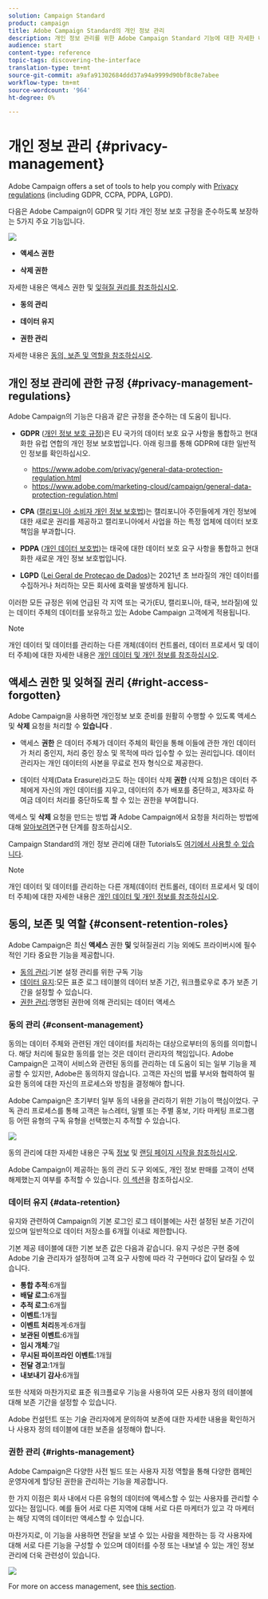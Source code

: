 ```yaml
---
solution: Campaign Standard
product: campaign
title: Adobe Campaign Standard의 개인 정보 관리
description: 개인 정보 관리를 위한 Adobe Campaign Standard 기능에 대한 자세한 내용을 살펴보십시오.
audience: start
content-type: reference
topic-tags: discovering-the-interface
translation-type: tm+mt
source-git-commit: a9afa91302684ddd37a94a9999d90bf8c8e7abee
workflow-type: tm+mt
source-wordcount: '964'
ht-degree: 0%

---
```



# 개인 정보 관리 {#privacy-management}

Adobe Campaign offers a set of tools to help you comply with [Privacy regulations](#privacy-management-regulations) (including GDPR, CCPA, PDPA, LGPD).

다음은 Adobe Campaign이 GDPR 및 기타 개인 정보 보호 규정을 준수하도록 보장하는 5가지 주요 기능입니다.

![](assets/privacy-gdpr-use-cases.png)

* **액세스 권한**

* **삭제 권한**

자세한 내용은 액세스 권한 및 [잊혀질 권리를 참조하십시오](#right-access-forgotten).

* **동의 관리**

* **데이터 유지**

* **권한 관리**

자세한 내용은 [동의, 보존 및 역할을 참조하십시오](#consent-retention-roles).

<!--This section presents general information on what Privacy management is and the features provided by Adobe Campaign to manage the [Right to Access and Right to be Forgotten](#right-access-forgotten).

It also contains information on important features to manage Privacy ([consent, data retention and user roles](#consent-retention-roles)), as well as best practices to help you with your Privacy compliance when using Adobe Campaign.-->

## 개인 정보 관리에 관한 규정 {#privacy-management-regulations}

Adobe Campaign의 기능은 다음과 같은 규정을 준수하는 데 도움이 됩니다.

* **GDPR** ([개인 정보 보호 규정](https://ec.europa.eu/info/law/law-topic/data-protection/reform/what-does-general-data-protection-regulation-gdpr-govern_en))은 EU 국가의 데이터 보호 요구 사항을 통합하고 현대화한 유럽 연합의 개인 정보 보호법입니다. 아래 링크를 통해 GDPR에 대한 일반적인 정보를 확인하십시오.

   * https://www.adobe.com/privacy/general-data-protection-regulation.html
   * https://www.adobe.com/marketing-cloud/campaign/general-data-protection-regulation.html

* **CPA** ([캘리포니아 소비자 개인 정보 보호법](https://leginfo.legislature.ca.gov/faces/codes_displayText.xhtml?lawCode=CIV&amp;division=3.&amp;title=1.81.5.&amp;part=4.&amp;chapter=&amp;article=))는 캘리포니아 주민들에게 개인 정보에 대한 새로운 권리를 제공하고 캘리포니아에서 사업을 하는 특정 업체에 데이터 보호 책임을 부과합니다.
* **PDPA** ([개인 데이터 보호법](https://secureprivacy.ai/thailand-pdpa-summary-what-businesses-need-to-know/))는 태국에 대한 데이터 보호 요구 사항을 통합하고 현대화한 새로운 개인 정보 보호법입니다.
* **LGPD** ([Lei Geral de Proteçao de Dados](https://iapp.org/media/pdf/resource_center/Brazilian_General_Data_Protection_Law.pdf))는 2021년 초 브라질의 개인 데이터를 수집하거나 처리하는 모든 회사에 효력을 발생하게 됩니다.

이러한 모든 규정은 위에 언급된 각 지역 또는 국가(EU, 캘리포니아, 태국, 브라질)에 있는 데이터 주체의 데이터를 보유하고 있는 Adobe Campaign 고객에게 적용됩니다.

>[!NOTE]
>
>개인 데이터 및 데이터를 관리하는 다른 개체(데이터 컨트롤러, 데이터 프로세서 및 데이터 주체)에 대한 자세한 내용은 [개인 데이터 및 개인 정보를 참조하십시오](../../start/using/privacy.md#personal-data).

## 액세스 권한 및 잊혀질 권리 {#right-access-forgotten}

Adobe Campaign을 사용하면 개인정보 보호 준비를 원활히 수행할 수 있도록 액세스 및 **삭제** 요청을 처리할 수 **있습니다** .

* 액세스 **권한** 은 데이터 주체가 데이터 주체의 확인을 통해 이들에 관한 개인 데이터가 처리 중인지, 처리 중인 장소 및 목적에 따라 입수할 수 있는 권리입니다. 데이터 관리자는 개인 데이터의 사본을 무료로 전자 형식으로 제공한다.

* 데이터 삭제(Data Erasure)라고도 하는 데이터 삭제 **권한** (삭제 요청)은 데이터 주체에게 자신의 개인 데이터를 지우고, 데이터의 추가 배포를 중단하고, 제3자로 하여금 데이터 처리를 중단하도록 할 수 있는 권한을 부여합니다.

액세스 및 **삭제** 요청을 만드는 방법 **과** Adobe Campaign에서 요청을 처리하는 방법에 대해 [알아보려면](../../start/using/privacy-requests.md#about-privacy-requests)구현 단계를 참조하십시오.

Campaign Standard의 개인 정보 관리에 대한 Tutorials도 [여기에서 사용할 수 있습니다](https://experienceleague.adobe.com/docs/campaign-standard-learn/tutorials/privacy/privacy-overview.html?lang=en#privacy).

>[!NOTE]
>
>개인 데이터 및 데이터를 관리하는 다른 개체(데이터 컨트롤러, 데이터 프로세서 및 데이터 주체)에 대한 자세한 내용은 [개인 데이터 및 개인 정보를 참조하십시오](../../start/using/privacy.md#personal-data).

## 동의, 보존 및 역할 {#consent-retention-roles}

Adobe Campaign은 최신 **액세스** 권한 **및** 잊혀질권리 기능 외에도 프라이버시에 필수적인 기타 중요한 기능을 제공합니다.

* [동의 관리](#consent-management):기본 설정 관리를 위한 구독 기능
* [데이터 유지](#data-retention):모든 표준 로그 테이블의 데이터 보존 기간, 워크플로우로 추가 보존 기간을 설정할 수 있습니다.
* [권한 관리](#rights-management):명명된 권한에 의해 관리되는 데이터 액세스

### 동의 관리 {#consent-management}

동의는 데이터 주체와 관련된 개인 데이터를 처리하는 대상으로부터의 동의를 의미합니다. 해당 처리에 필요한 동의를 얻는 것은 데이터 관리자의 책임입니다. Adobe Campaign은 고객이 서비스와 관련된 동의를 관리하는 데 도움이 되는 일부 기능을 제공할 수 있지만, Adobe은 동의하지 않습니다. 고객은 자신의 법률 부서와 협력하여 필요한 동의에 대한 자신의 프로세스와 방침을 결정해야 합니다.

Adobe Campaign은 초기부터 일부 동의 내용을 관리하기 위한 기능이 핵심이었다. 구독 관리 프로세스를 통해 고객은 뉴스레터, 일별 또는 주별 홍보, 기타 마케팅 프로그램 등 어떤 유형의 구독 유형을 선택했는지 추적할 수 있습니다.

![](assets/privacy-consent-management.png)

동의 관리에 대한 자세한 내용은 구독 [정보](../../audiences/using/about-subscriptions.md) 및 [랜딩 페이지 시작을 참조하십시오](../../channels/using/getting-started-with-landing-pages.md).

Adobe Campaign이 제공하는 동의 관리 도구 외에도, 개인 정보 판매를 고객이 선택 해제했는지 여부를 추적할 수 있습니다. [이 섹션](../../start/using/privacy-requests.md#sale-of-personal-information-ccpa)을 참조하십시오.

### 데이터 유지 {#data-retention}

유지와 관련하여 Campaign의 기본 로그인 로그 테이블에는 사전 설정된 보존 기간이 있으며 일반적으로 데이터 저장소를 6개월 이내로 제한합니다.

기본 제공 테이블에 대한 기본 보존 값은 다음과 같습니다. 유지 구성은 구현 중에 Adobe 기술 관리자가 설정하며 고객 요구 사항에 따라 각 구현마다 값이 달라질 수 있습니다.

* **통합 추적**:6개월
* **배달 로그**:6개월
* **추적 로그**:6개월
* **이벤트**:1개월
* **이벤트 처리**&#x200B;통계:6개월
* **보관된 이벤트**:6개월
* **임시 개체**:7일
* **무시된 파이프라인 이벤트**:1개월
* **전달 경고**:1개월
* **내보내기 감사**:6개월

또한 삭제와 마찬가지로 표준 워크플로우 기능을 사용하여 모든 사용자 정의 테이블에 대해 보존 기간을 설정할 수 있습니다.

Adobe 컨설턴트 또는 기술 관리자에게 문의하여 보존에 대한 자세한 내용을 확인하거나 사용자 정의 테이블에 대한 보존을 설정해야 합니다.

### 권한 관리 {#rights-management}

Adobe Campaign은 다양한 사전 빌드 또는 사용자 지정 역할을 통해 다양한 캠페인 운영자에게 할당된 권한을 관리하는 기능을 제공합니다.

한 가지 이점은 회사 내에서 다른 유형의 데이터에 액세스할 수 있는 사용자를 관리할 수 있다는 점입니다. 예를 들어 서로 다른 지역에 대해 서로 다른 마케터가 있고 각 마케터는 해당 지역의 데이터만 액세스할 수 있습니다.

마찬가지로, 이 기능을 사용하면 전달을 보낼 수 있는 사람을 제한하는 등 각 사용자에 대해 서로 다른 기능을 구성할 수 있으며 데이터를 수정 또는 내보낼 수 있는 개인 정보 관리에 더욱 관련성이 있습니다.

![](assets/privacy-user-management.png)

For more on access management, see [this section](../../administration/using/about-access-management.md).